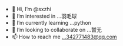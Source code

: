- 👋 Hi, I’m @sxzhi
- 👀 I’m interested in ...羽毛球
- 🌱 I’m currently learning ...python
- 💞️ I’m looking to collaborate on ...暂无
- 📫 How to reach me ...342771483@qq.com

<!---
sxzhi/sxzhi is a ✨ special ✨ repository because its `README.md` (this file) appears on your GitHub profile.
You can click the Preview link to take a look at your changes.
--->
